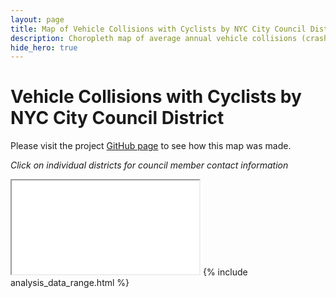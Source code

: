 ```yaml
---
layout: page
title: Map of Vehicle Collisions with Cyclists by NYC City Council District
description: Choropleth map of average annual vehicle collisions (crashes) with Cyclists (bicycles) by NYC City Council District
hide_hero: true
---
```

# Vehicle Collisions with Cyclists by NYC City Council District
Please visit the project [GitHub page](https://github.com/ray310/NYC-Vehicle-Collisions) to see how this map was made.

_Click on individual districts for council member contact information_
<iframe src="district_cyclist_map.html" title="Choropleth map of collisions with cyclists by NYC City Council District"></iframe>
{% include analysis_data_range.html %}
